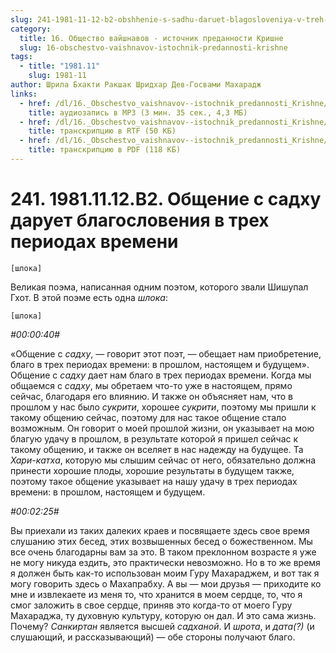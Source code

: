 ```yaml
---
slug: 241-1981-11-12-b2-obshhenie-s-sadhu-daruet-blagosloveniya-v-treh-periodah-vremeni
category:
  title: 16. Общество вайшнавов - источник преданности Кришне
  slug: 16-obschestvo-vaishnavov-istochnik-predannosti-krishne
tags:
  - title: "1981.11"
    slug: 1981-11
author: Шрила Бхакти Ракшак Шридхар Дев-Госвами Махарадж
links:
  - href: /dl/16._Obschestvo_vaishnavov--istochnik_predannosti_Krishne/241_1981.11.12.B2_SridharMj_Obweniye_s_sadhu_daruyet_blagosloveniya_treh_periodah_vremeni.mp3
    title: аудиозапись в MP3 (3 мин. 35 сек., 4,3 МБ)
  - href: /dl/16._Obschestvo_vaishnavov--istochnik_predannosti_Krishne/241_1981.11.12.B2_SridharMj_Obweniye_s_sadhu_daruyet_blagosloveniya_treh_periodah_vremeni.rtf
    title: транскрипцию в RTF (50 КБ)
  - href: /dl/16._Obschestvo_vaishnavov--istochnik_predannosti_Krishne/241_1981.11.12.B2_SridharMj_Obweniye_s_sadhu_daruyet_blagosloveniya_treh_periodah_vremeni.pdf
    title: транскрипцию в PDF (118 КБ)
---
```


# 241. 1981.11.12.B2. Общение с садху дарует благословения в трех периодах времени

    [шлока]

Великая поэма, написанная одним поэтом, которого звали Шишупал Гхот. В этой поэме есть одна *шлока*:

    [шлока]

*#00:00:40#*

«Общение с *садху*, — говорит этот поэт, — обещает нам приобретение, благо в трех периодах времени: в прошлом, настоящем и будущем». Общение с *садху* дает нам благо в трех периодах времени. Когда мы общаемся с *садху*, мы обретаем что-то уже в настоящем, прямо сейчас, благодаря его влиянию. И также он объясняет нам, что в прошлом у нас было *сукрити*, хорошее *сукрити*, поэтому мы пришли к такому общению сейчас, поэтому для нас такое общение стало возможным. Он говорит о моей прошлой жизни, он указывает на мою благую удачу в прошлом, в результате которой я пришел сейчас к такому общению, и также он вселяет в нас надежду на будущее. Та *Хари-катха*, которую мы слышим сейчас от него, обязательно должна принести хорошие плоды, хорошие результаты в будущем также, поэтому такое общение указывает на нашу удачу в трех периодах времени: в прошлом, настоящем и будущем.

*#00:02:25#*

Вы приехали из таких далеких краев и посвящаете здесь свое время слушанию этих бесед, этих возвышенных бесед о божественном. Мы все очень благодарны вам за это. В таком преклонном возрасте я уже не могу никуда ездить, это практически невозможно. Но в то же время я должен быть как-то использован моим Гуру Махараджем, и вот так я могу говорить здесь о Махапрабху. А вы — мои друзья — приходите ко мне и извлекаете из меня то, что хранится в моем сердце, то, что я смог заложить в свое сердце, приняв это когда-то от моего Гуру Махараджа, ту духовную культуру, которую он дал. И это сама жизнь. Почему? *Санкиртан* является высшей *садханой*. И *шрота*, и *дата(?)* (и слушающий, и рассказывающий) — обе стороны получают благо.

